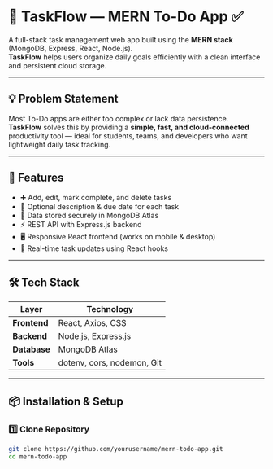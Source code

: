 # 🧠 TaskFlow — MERN To-Do App ✅

A full-stack task management web app built using the **MERN stack** (MongoDB, Express, React, Node.js).  
**TaskFlow** helps users organize daily goals efficiently with a clean interface and persistent cloud storage.

---

## 💡 Problem Statement
Most To-Do apps are either too complex or lack data persistence.  
**TaskFlow** solves this by providing a **simple, fast, and cloud-connected** productivity tool — ideal for students, teams, and developers who want lightweight daily task tracking.

---

## 🚀 Features
- ➕ Add, edit, mark complete, and delete tasks  
- 🧾 Optional description & due date for each task  
- 💾 Data stored securely in MongoDB Atlas  
- ⚡ REST API with Express.js backend  
- 🖥️ Responsive React frontend (works on mobile & desktop)  
- 🧩 Real-time task updates using React hooks  

---

## 🛠️ Tech Stack
| Layer | Technology |
|-------|-------------|
| **Frontend** | React, Axios, CSS |
| **Backend** | Node.js, Express.js |
| **Database** | MongoDB Atlas |
| **Tools** | dotenv, cors, nodemon, Git |

---

## 📦 Installation & Setup

### 1️⃣ Clone Repository
```bash
git clone https://github.com/yourusername/mern-todo-app.git
cd mern-todo-app
